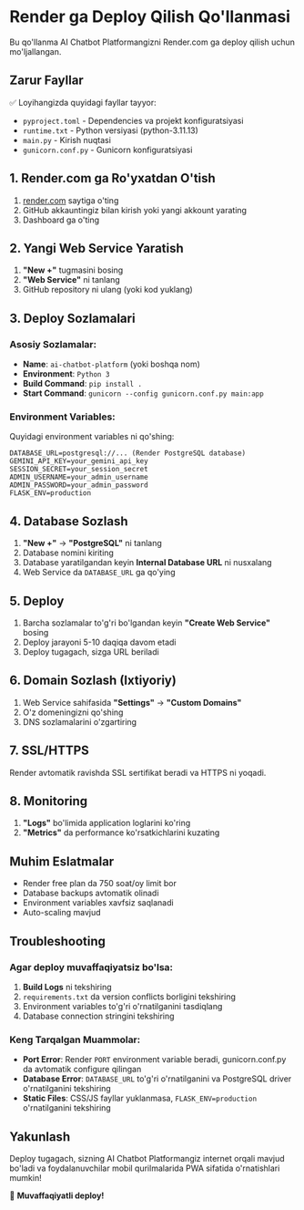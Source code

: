 # Render ga Deploy Qilish Qo'llanmasi

Bu qo'llanma AI Chatbot Platformangizni Render.com ga deploy qilish uchun mo'ljallangan.

## Zarur Fayllar

✅ Loyihangizda quyidagi fayllar tayyor:
- `pyproject.toml` - Dependencies va projekt konfiguratsiyasi
- `runtime.txt` - Python versiyasi (python-3.11.13)
- `main.py` - Kirish nuqtasi
- `gunicorn.conf.py` - Gunicorn konfiguratsiyasi

## 1. Render.com ga Ro'yxatdan O'tish

1. [render.com](https://render.com) saytiga o'ting
2. GitHub akkauntingiz bilan kirish yoki yangi akkount yarating
3. Dashboard ga o'ting

## 2. Yangi Web Service Yaratish

1. **"New +"** tugmasini bosing
2. **"Web Service"** ni tanlang
3. GitHub repository ni ulang (yoki kod yuklang)

## 3. Deploy Sozlamalari

### Asosiy Sozlamalar:
- **Name**: `ai-chatbot-platform` (yoki boshqa nom)
- **Environment**: `Python 3`
- **Build Command**: `pip install .`
- **Start Command**: `gunicorn --config gunicorn.conf.py main:app`

### Environment Variables:
Quyidagi environment variables ni qo'shing:

```
DATABASE_URL=postgresql://... (Render PostgreSQL database)
GEMINI_API_KEY=your_gemini_api_key
SESSION_SECRET=your_session_secret
ADMIN_USERNAME=your_admin_username
ADMIN_PASSWORD=your_admin_password
FLASK_ENV=production
```

## 4. Database Sozlash

1. **"New +"** -> **"PostgreSQL"** ni tanlang
2. Database nomini kiriting
3. Database yaratilgandan keyin **Internal Database URL** ni nusxalang
4. Web Service da `DATABASE_URL` ga qo'ying

## 5. Deploy

1. Barcha sozlamalar to'g'ri bo'lgandan keyin **"Create Web Service"** bosing
2. Deploy jarayoni 5-10 daqiqa davom etadi
3. Deploy tugagach, sizga URL beriladi

## 6. Domain Sozlash (Ixtiyoriy)

1. Web Service sahifasida **"Settings"** -> **"Custom Domains"**
2. O'z domeningizni qo'shing
3. DNS sozlamalarini o'zgartiring

## 7. SSL/HTTPS

Render avtomatik ravishda SSL sertifikat beradi va HTTPS ni yoqadi.

## 8. Monitoring

1. **"Logs"** bo'limida application loglarini ko'ring
2. **"Metrics"** da performance ko'rsatkichlarini kuzating

## Muhim Eslatmalar

- Render free plan da 750 soat/oy limit bor
- Database backups avtomatik olinadi
- Environment variables xavfsiz saqlanadi
- Auto-scaling mavjud

## Troubleshooting

### Agar deploy muvaffaqiyatsiz bo'lsa:

1. **Build Logs** ni tekshiring
2. `requirements.txt` da version conflicts borligini tekshiring
3. Environment variables to'g'ri o'rnatilganini tasdiqlang
4. Database connection stringini tekshiring

### Keng Tarqalgan Muammolar:

- **Port Error**: Render `PORT` environment variable beradi, gunicorn.conf.py da avtomatik configure qilingan
- **Database Error**: `DATABASE_URL` to'g'ri o'rnatilganini va PostgreSQL driver o'rnatilganini tekshiring
- **Static Files**: CSS/JS fayllar yuklanmasa, `FLASK_ENV=production` o'rnatilganini tekshiring

## Yakunlash

Deploy tugagach, sizning AI Chatbot Platformangiz internet orqali mavjud bo'ladi va foydalanuvchilar mobil qurilmalarida PWA sifatida o'rnatishlari mumkin!

🚀 **Muvaffaqiyatli deploy!**